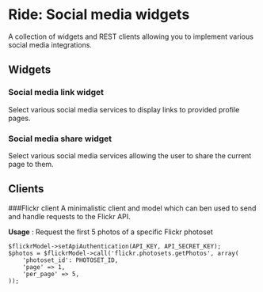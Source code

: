 # Ride: Social media widgets

A collection of widgets and REST clients allowing you to implement various social media integrations.

## Widgets
### Social media link widget

Select various social media services to display links to provided profile pages.

### Social media share widget

Select various social media services allowing the user to share the current page to them.

## Clients
###Flickr client
A minimalistic client and model which can ben used to send and handle requests to the Flickr API.

**Usage** : Request the first 5 photos of a specific Flickr photoset

	$flickrModel->setApiAuthentication(API_KEY, API_SECRET_KEY);
    $photos = $flickrModel->call('flickr.photosets.getPhotos', array(
    	'photoset_id': PHOTOSET_ID,
    	'page' => 1,
    	'per_page' => 5,
    ));


